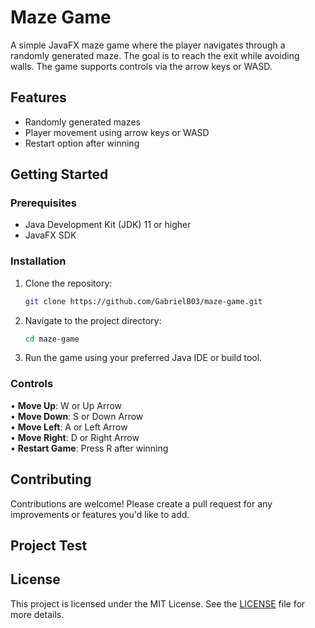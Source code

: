 # Maze Game

A simple JavaFX maze game where the player navigates through a randomly generated maze. The goal is to reach the exit while avoiding walls. The game supports controls via the arrow keys or WASD.

## Features

- Randomly generated mazes
- Player movement using arrow keys or WASD
- Restart option after winning

## Getting Started

### Prerequisites

- Java Development Kit (JDK) 11 or higher
- JavaFX SDK

### Installation

1. Clone the repository:
   ```bash
   git clone https://github.com/GabrielB03/maze-game.git
   ```
2. Navigate to the project directory:
   ```bash
   cd maze-game
   ```
3. Run the game using your preferred Java IDE or build tool.

### Controls

• **Move Up**: W or Up Arrow <br>
• **Move Down**: S or Down Arrow <br>
• **Move Left**: A or Left Arrow <br>
• **Move Right**: D or Right Arrow <br>
• **Restart Game**: Press R after winning

## Contributing

Contributions are welcome! Please create a pull request for any improvements or features you'd like to add.

## Project Test



## License

This project is licensed under the MIT License. See the [LICENSE](LICENSE) file for more details.
